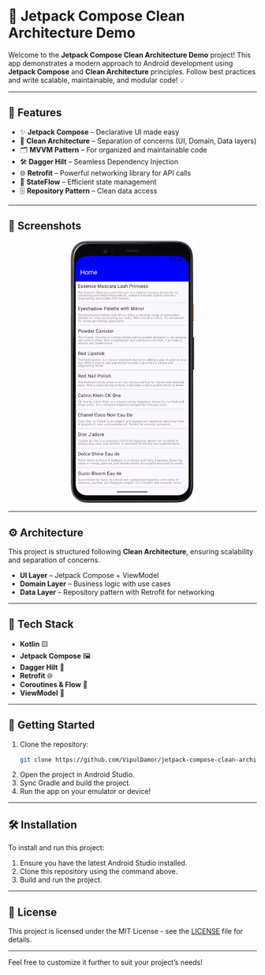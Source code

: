 # 🚀 Jetpack Compose Clean Architecture Demo

Welcome to the **Jetpack Compose Clean Architecture Demo** project! This app demonstrates a modern approach to Android development using **Jetpack Compose** and **Clean Architecture** principles. Follow best practices and write scalable, maintainable, and modular code! 💡

---

## 📱 Features

- ✨ **Jetpack Compose** – Declarative UI made easy
- 🧱 **Clean Architecture** – Separation of concerns (UI, Domain, Data layers)
- 🗂️ **MVVM Pattern** – For organized and maintainable code
- 🛠️ **Dagger Hilt** – Seamless Dependency Injection
- 🌐 **Retrofit** – Powerful networking library for API calls
- 🔄 **StateFlow** – Efficient state management
- 🗄️ **Repository Pattern** – Clean data access

---

## 📸 Screenshots

<p align="center">
  <img src="/images/img.png" alt="App Screenshot" width="250">
  <!-- You can add multiple screenshots by repeating the line above -->
</p>

---

## ⚙️ Architecture

This project is structured following **Clean Architecture**, ensuring scalability and separation of concerns.

- **UI Layer** – Jetpack Compose + ViewModel
- **Domain Layer** – Business logic with use cases
- **Data Layer** – Repository pattern with Retrofit for networking

---

## 🔧 Tech Stack

- **Kotlin** 🟨
- **Jetpack Compose** 🖼️
- **Dagger Hilt** 🔨
- **Retrofit** 🌐
- **Coroutines & Flow** 🔄
- **ViewModel** 🧠
  
---

## 🚀 Getting Started

1. Clone the repository:
   ```bash
   git clone https://github.com/VipulDamor/jetpack-compose-clean-architecture-demo
   ```
2. Open the project in Android Studio.
3. Sync Gradle and build the project.
4. Run the app on your emulator or device!

---

## 🛠️ Installation

To install and run this project:

1. Ensure you have the latest Android Studio installed.
2. Clone this repository using the command above.
3. Build and run the project.

---

## 📄 License

This project is licensed under the MIT License - see the [LICENSE](LICENSE) file for details.

---

Feel free to customize it further to suit your project’s needs!

